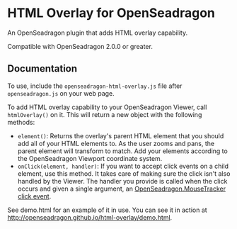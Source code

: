 # HTML Overlay for OpenSeadragon

An OpenSeadragon plugin that adds HTML overlay capability.

Compatible with OpenSeadragon 2.0.0 or greater.

## Documentation

To use, include the `openseadragon-html-overlay.js` file after `openseadragon.js` on your web page.

To add HTML overlay capability to your OpenSeadragon Viewer, call `htmlOverlay()` on it. This will return a new object with the following methods:

* `element()`: Returns the overlay's parent HTML element that you should add all of your HTML elements to. As the user zooms and pans, the parent element will transform to match. Add your elements according to the OpenSeadragon Viewport coordinate system.
* `onClick(element, handler)`: If you want to accept click events on a child element, use this method. It takes care of making sure the click isn't also handled by the Viewer. The handler you provide is called when the click occurs and given a single argument, an [OpenSeadragon.MouseTracker click event](http://openseadragon.github.io/docs/OpenSeadragon.MouseTracker.html#clickHandler).

See demo.html for an example of it in use. You can see it in action at http://openseadragon.github.io/html-overlay/demo.html.
